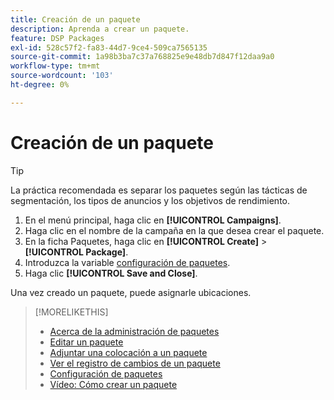 ```yaml
---
title: Creación de un paquete
description: Aprenda a crear un paquete.
feature: DSP Packages
exl-id: 528c57f2-fa83-44d7-9ce4-509ca7565135
source-git-commit: 1a98b3ba7c37a768825e9e48db7d847f12daa9a0
workflow-type: tm+mt
source-wordcount: '103'
ht-degree: 0%

---
```


# Creación de un paquete

>[!TIP]
>
>La práctica recomendada es separar los paquetes según las tácticas de segmentación, los tipos de anuncios y los objetivos de rendimiento.

1. En el menú principal, haga clic en **[!UICONTROL Campaigns]**.
1. Haga clic en el nombre de la campaña en la que desea crear el paquete.
1. En la ficha Paquetes, haga clic en **[!UICONTROL Create]** > **[!UICONTROL Package]**.
1. Introduzca la variable [configuración de paquetes](package-settings.md).
1. Haga clic **[!UICONTROL Save and Close]**.

Una vez creado un paquete, puede asignarle ubicaciones.

>[!MORELIKETHIS]
>
>* [Acerca de la administración de paquetes](package-about.md)
>* [Editar un paquete](package-edit.md)
>* [Adjuntar una colocación a un paquete](package-attach-placement.md)
>* [Ver el registro de cambios de un paquete](package-change-log.md)
>* [Configuración de paquetes](package-settings.md)
>* [Vídeo: Cómo crear un paquete](https://experienceleague.adobe.com/docs/advertising-learn/tutorials/dsp/package-create.html)

